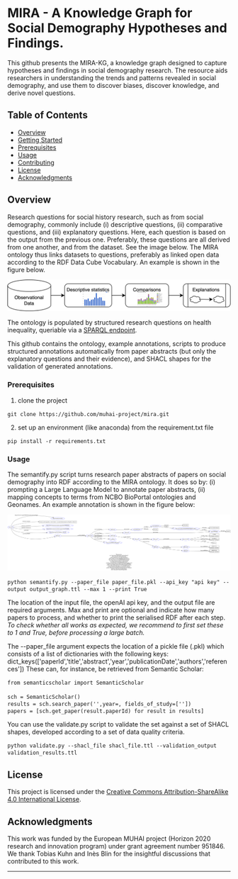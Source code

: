 # MIRA - A Knowledge Graph for Social Demography Hypotheses and Findings.

This github presents the MIRA-KG, a knowledge graph designed to capture hypotheses and findings in social demography research. The resource aids researchers in understanding the trends and patterns revealed in social demography, and use them to discover biases, discover knowledge, and derive novel questions.

## Table of Contents
- [Overview](#overview)
- [Getting Started](#getting-started)
- [Prerequisites](#prerequisites)
- [Usage](#usage)
- [Contributing](#contributing)
- [License](#license)
- [Acknowledgments](#acknowledgments)

## Overview

Research questions for social history research, such as from social demography, commonly include (i) descriptive questions, (ii) comparative questions, and (iii) explanatory questions. Here, each question is based on the output from the previous one. Preferably, these questions are all derived from one another, and from the dataset. See the image below. The MIRA ontology thus links datasets to questions, preferably as linked open data according to the RDF Data Cube Vocabulary. An example is shown in the figure below.

![Example annotation](./figures/data-explanations.png)

The ontology is populated by structured research questions on health inequality, queriable via a [SPARQL endpoint](
https://api.druid.datalegend.net/datasets/lisestork/MIRA-KG/services/MIRA-KG/sparql).

This github contains the ontology, example annotations, scripts to produce structured annotations automatically from paper abstracts (but only the explanatory questions and their evidence), and SHACL shapes for the validation of generated annotations.

### Prerequisites

1. clone the project
```
git clone https://github.com/muhai-project/mira.git
```

2. set up an environment (like anaconda) from the requirement.txt file
```
pip install -r requirements.txt
```

### Usage

The semantify.py script turns research paper abstracts of papers on social demography into RDF according to the MIRA ontology. It does so by: (i) prompting a Large Language Model to annotate paper abstracts, (ii) mapping concepts to terms from NCBO BioPortal ontologies and Geonames. An example annotation is shown in the figure below:

![Example annotation](./figures/example-annotation.png)
```
python semantify.py --paper_file paper_file.pkl --api_key "api key" --output output_graph.ttl --max 1 --print True

```

The location of the input file, the openAI api key, and the output file are required arguments. Max and print are optional and indicate how many papers to process, and whether to print the serialised RDF after each step. _To check whether all works as expected, we recommend to first set these to 1 and True, before processing a large batch._

The --paper_file argument expects the location of a pickle file (.pkl) which consists of a list of dictionaries with the following keys:
dict_keys(['paperId','title','abstract','year','publicationDate','authors','references'])
These can, for instance, be retrieved from Semantic Scholar:

```
from semanticscholar import SemanticScholar

sch = SemanticScholar()
results = sch.search_paper('',year=, fields_of_study=[''])
papers = [sch.get_paper(result.paperId) for result in results]
```

You can use the validate.py script to validate the set against a set of SHACL shapes, developed according to a set of data quality criteria.

```
python validate.py --shacl_file shacl_file.ttl --validation_output validation_results.ttl

```
## License

This project is licensed under the [Creative Commons Attribution-ShareAlike 4.0 International License](https://creativecommons.org/licenses/by-sa/4.0/).

## Acknowledgments
This work was funded by the European MUHAI project (Horizon 2020 research and innovation program) under grant agreement
number 951846. We thank Tobias Kuhn and Inès Blin for the insightful discussions that contributed to this work.

---
